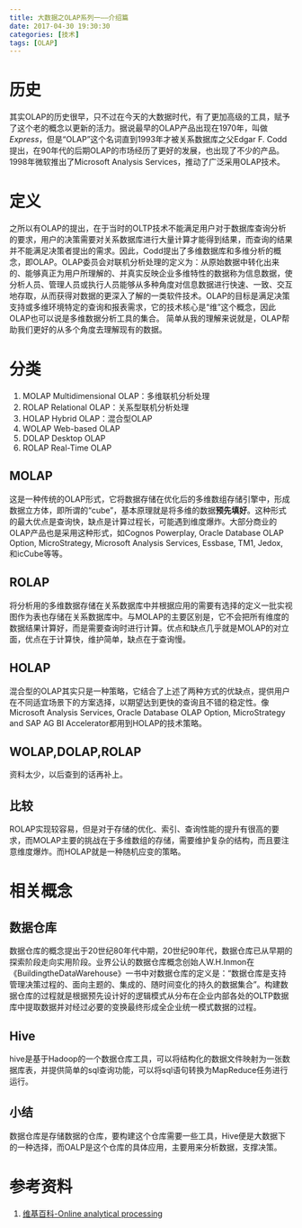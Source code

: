 ```yaml
---
title: 大数据之OLAP系列一——介绍篇
date: 2017-04-30 19:30:30
categories: [技术]
tags: [OLAP]
---
```


# 历史
其实OLAP的历史很早，只不过在今天的大数据时代，有了更加高级的工具，赋予了这个老的概念以更新的活力。据说最早的OLAP产品出现在1970年，叫做*Express*，但是“OLAP”这个名词直到1993年才被关系数据库之父Edgar F. Codd提出，在90年代的后期OLAP的市场经历了更好的发展，也出现了不少的产品。1998年微软推出了Microsoft Analysis Services，推动了广泛采用OLAP技术。<!--more-->

# 定义
之所以有OLAP的提出，在于当时的OLTP技术不能满足用户对于数据库查询分析的要求，用户的决策需要对关系数据库进行大量计算才能得到结果，而查询的结果并不能满足决策者提出的需求。因此，Codd提出了多维数据库和多维分析的概念，即OLAP。OLAP委员会对联机分析处理的定义为：从原始数据中转化出来的、能够真正为用户所理解的、并真实反映企业多维特性的数据称为信息数据，使分析人员、管理人员或执行人员能够从多种角度对信息数据进行快速、一致、交互地存取，从而获得对数据的更深入了解的一类软件技术。OLAP的目标是满足决策支持或多维环境特定的查询和报表需求，它的技术核心是“维”这个概念，因此OLAP也可以说是多维数据分析工具的集合。
简单从我的理解来说就是，OLAP帮助我们更好的从多个角度去理解现有的数据。

# 分类
1. MOLAP
  Multidimensional OLAP：多维联机分析处理
2. ROLAP
  Relational OLAP：关系型联机分析处理
3. HOLAP
  Hybrid OLAP：混合型OLAP
4. WOLAP
  Web-based OLAP
5. DOLAP
  Desktop OLAP
6. ROLAP
  Real-Time OLAP

## MOLAP
这是一种传统的OLAP形式，它将数据存储在优化后的多维数组存储引擎中，形成数据立方体，即所谓的“cube”，基本原理就是将多维的数据**预先填好**。这种形式的最大优点是查询快，缺点是计算过程长，可能遇到维度爆炸。大部分商业的OLAP产品也是采用这种形式，如Cognos Powerplay, Oracle Database OLAP Option, MicroStrategy, Microsoft Analysis Services, Essbase, TM1, Jedox, 和icCube等等。

## ROLAP
将分析用的多维数据存储在关系数据库中并根据应用的需要有选择的定义一批实视图作为表也存储在关系数据库中。与MOLAP的主要区别是，它不会把所有维度的数据结果计算好，而是需要查询时进行计算。优点和缺点几乎就是MOLAP的对立面，优点在于计算快，维护简单，缺点在于查询慢。

## HOLAP
混合型的OLAP其实只是一种策略，它结合了上述了两种方式的优缺点，提供用户在不同适宜场景下的方案选择，以期望达到更快的查询且不错的稳定性。像Microsoft Analysis Services, Oracle Database OLAP Option, MicroStrategy and SAP AG BI Accelerator都用到HOLAP的技术策略。

## WOLAP,DOLAP,ROLAP
资料太少，以后查到的话再补上。

## 比较
ROLAP实现较容易，但是对于存储的优化、索引、查询性能的提升有很高的要求，而MOLAP主要的挑战在于多维数组的存储，需要维护复杂的结构，而且要注意维度爆炸。而HOLAP就是一种随机应变的策略。

# 相关概念
## 数据仓库
数据仓库的概念提出于20世纪80年代中期，20世纪90年代，数据仓库已从早期的探索阶段走向实用阶段。业界公认的数据仓库概念创始人W.H.Inmon在《BuildingtheDataWarehouse》一书中对数据仓库的定义是：“数据仓库是支持管理决策过程的、面向主题的、集成的、随时间变化的持久的数据集合”。构建数据仓库的过程就是根据预先设计好的逻辑模式从分布在企业内部各处的OLTP数据库中提取数据并对经过必要的变换最终形成全企业统一模式数据的过程。

## Hive
hive是基于Hadoop的一个数据仓库工具，可以将结构化的数据文件映射为一张数据库表，并提供简单的sql查询功能，可以将sql语句转换为MapReduce任务进行运行。

## 小结
数据仓库是存储数据的仓库，要构建这个仓库需要一些工具，Hive便是大数据下的一种选择，而OALP是这个仓库的具体应用，主要用来分析数据，支撑决策。

# 参考资料
1. [维基百科-Online analytical processing](https://en.wikipedia.org/wiki/Online_analytical_processing)

